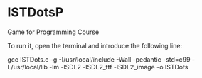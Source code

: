 # ISTDotsP
Game for Programming Course

To run it, open the terminal and introduce the following line:

gcc ISTDots.c -g -I/usr/local/include -Wall -pedantic -std=c99 -L/usr/local/lib -lm -lSDL2 -lSDL2_ttf -lSDL2_image -o ISTDots
